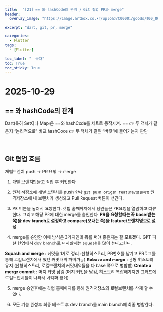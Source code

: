 ```yaml
---
title:  "[21] == 와 hashCode의 관계 / Git 협업 PR과 merge"
header:
  overlay_image: "https://image.artbox.co.kr/upload/C00001/goods/800_800/818/230525003912818.jpg?s=/goods/org/818/230525003912818.jpg"

excerpt: "dart, git, pr, merge"

categories:
  - Flutter
tags:
  - [Flutter]
    
toc_label: "  목차"
toc: True
toc_sticky: True
---
```


# 2025-10-29

## == 와 hashCode의 관계
Dart(특히 Set이나 Map)은 ==와 hashCode를 세트로 동작시켜.
== 👉 두 객체가 같은지 “논리적으로” 비교
hashCode 👉 두 객체가 같은 “버킷”에 들어가는지 판단

<br>
 
## Git 협업 흐름
개별브랜치 push → PR 요청 → merge

1. 개별 브랜치만들고 작업 후 커밋한다

2. 원격 저장소에 개별 브랜치를 push 한다
`git push origin feature/브랜치명`
원격저장소에 내 브랜치가 생성되고 Pull Request 버튼이 생긴다.

3. PR 버튼을 눌러서 요청한다.
깃헙 홈페이지에서 팀원들은 PR요청을 열람하고 리뷰한다. 그리고 해당 PR에 대한 merge를 승인한다.
**PR을 요청할때는 꼭 base(받는 쪽)을 dev branch로 설정하고 compare(보내는 쪽)을 feature/브랜치명으로 설정**

4. merge를 승인함
이때 방식은 3가지인데 뭐를 써야 좋은지는 잘 모르겠다.
GPT 피셜 현업에서 dev branch로 머지할때는 squash를 많이 쓴다고한다.

  **Squash and merge** : 커밋을 1개로 정리 (선형히스토리, PR번호를 남기고 PR로그를 통해 로컬브랜치에서 했던 커밋내역 파악가능) 
  **Rebase and merge** : 선형 히스토리 유지 (선형히스토리, 로컬브랜치의 커밋내역들을 다 base 쪽으로 병합함) 
  **Create a merge commit** : 머지 커밋 남김 (머지 커밋을 남김, 히스토리 복잡해지지만 그래프에 로컬브랜치들이 나와서 시각화 용이) 

5. merge 승인후에는 깃헙 홈페이지를 통해 원격저장소의 로컬브랜치를 삭제 할 수 있다.

6. 모든 기능 완성후 최종 테스트 후 dev branch를 main branch에 최종 병합한다.

<br>
